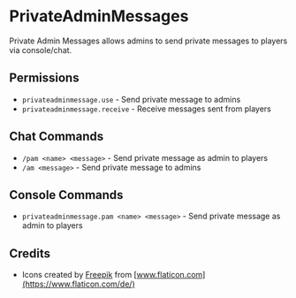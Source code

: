 # PrivateAdminMessages  
  
Private Admin Messages allows admins to send private messages to players via console/chat.  
  
  
## Permissions
 * `privateadminmessage.use` - Send private message to admins
 * `privateadminmessage.receive` - Receive messages sent from players

## Chat Commands  
  
* `/pam <name> <message>` - Send private message as admin to players
* `/am <message>` - Send private message to admins

## Console Commands  
  
* `privateadminmessage.pam <name> <message>` - Send private message as admin to players
  
## Credits
* Icons created by [Freepik](https://www.freepik.com) from [www.flaticon.com](https://www.flaticon.com/de/)
